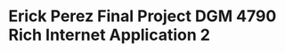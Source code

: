 Erick Perez Final Project
DGM 4790 Rich Internet Application 2
====================================
